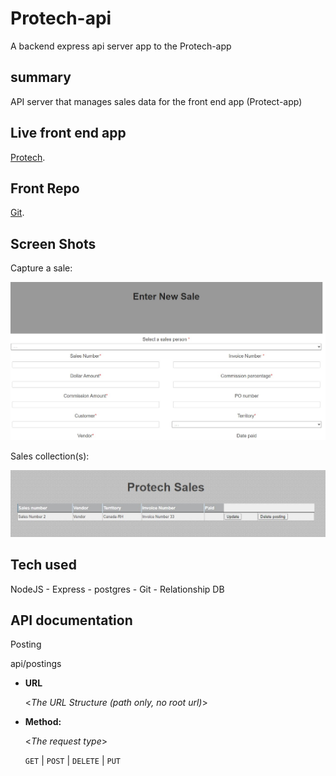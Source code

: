 # Protech-api
A backend express api server app to the Protech-app

## summary 

API server that manages sales data for the front end app (Protect-app)

## Live front end app

[Protech](https://protech-app.vercel.app/collection).

## Front Repo
[Git](https://github.com/dadetifa1/Protech-app).

## Screen Shots
Capture a sale:

![Landing Page](screen_shots/sales_entry.jpg)

Sales collection(s):

![sample results](screen_shots/sales_collections.jpg)

## Tech used 
NodeJS - Express - postgres - Git - Relationship DB

## API documentation

Posting

api/postings

* **URL**

  <_The URL Structure (path only, no root url)_>

* **Method:**
  
  <_The request type_>

  `GET` | `POST` | `DELETE` | `PUT`

